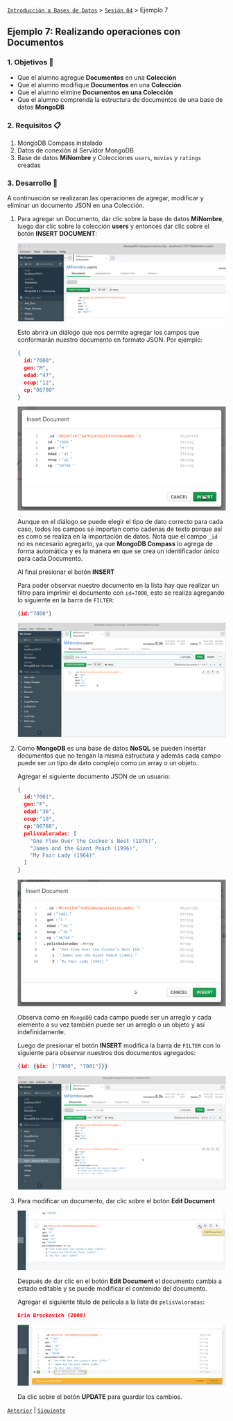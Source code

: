 [`Introducción a Bases de Datos`](../../Readme.md) > [`Sesión 04`](../Readme.md) > Ejemplo 7

## Ejemplo 7: Realizando operaciones con Documentos

### 1. Objetivos :dart:
- Que el alumno agregue __Documentos__ en una __Colección__
- Que el alumno modifique __Documentos__ en una __Colección__
- Que el alumno elimine __Documentos en una Colección__
- Que el alumno comprenda la estructura de documentos de una base de datos __MongoDB__

### 2. Requisitos :clipboard:
1. MongoDB Compass instalado
1. Datos de conexión al Servidor MongoDB
1. Base de datos __MiNombre__ y Colecciones `users`, `movies` y `ratings` creadas

### 3. Desarrollo :rocket:
A continuación se realizaran las operaciones de agregar, modificar y eliminar un documento JSON en una Colección.

1. Para agregar un Documento, dar clic sobre la base de datos __MiNombre__, luego dar clic sobre la colección __users__ y entonces dar clic sobre el botón __INSERT DOCUMENT__:

   ![Insertando un documento](imagenes/insertando-documento.png)

   Esto abrirá un diálogo que nos permite agregar los campos que conformarán nuestro documento en formato JSON. Por ejemplo:

   ```json
   {
     id:"7000",
     gen:"M",
     edad:"47",
     ocup:"12",
     cp:"06780"
   }
   ```

   ![Adicionando campos u objetos](imagenes/adicionando-datos.png)
   
   Aunque en el diálogo se puede elegir el tipo de dato correcto para cada caso, todos los campos se importan como cadenas de texto porque así es como se realiza en la importación de datos. Nota que el campo `_id` no es necesario agregarlo, ya que __MongoDB Compass__ lo agrega de forma automática y es la manera en que se crea un identificador único para cada Documento.

   Al final presionar el botón __INSERT__

   Para poder observar nuestro documento en la lista hay que realizar un filtro para imprimir el documento con `id=7000`, esto se realiza agregando lo siguiente en la barra de `FILTER`:
   ```json
   {id:"7000"}
   ```

   ![Documentos en la colección](imagenes/documentos-en-coleccion.png)

1. Como __MongoDB__ es una base de datos __NoSQL__ se pueden insertar documentos que no tengan la misma estructura y además cada campo puede ser un tipo de dato complejo como un array o un objeto.

   Agregar el siguiente documento JSON de un usuario:
   ```json
   {
     id:"7001",
     gen:"F",
     edad:"36",
     ocup:"10",
     cp:"06780",
     pelisValoradas: [
       "One Flew Over the Cuckoo's Nest (1975)",
       "James and the Giant Peach (1996)",
       "My Fair Lady (1964)"       
     ]
   }
   ```

   ![Agregando otro documento](imagenes/adicionando-datos-2.png)

   Observa como en `MongoDB` cada campo puede ser un arreglo y cada elemento a su vez también puede ser un arreglo o un objeto y así indefinidamente.

   Luego de presionar el botón __INSERT__ modifica la barra de `FILTER` con lo siguiente para observar nuestros dos documentos agregados:

   ```json
   {id: {$in: ["7000", "7001"]}}
   ```

   ![Lista de documentos en la colección](imagenes/documentos-en-coleccion-2.png)

1. Para modificar un documento, dar clic sobre el botón __Edit Document__

   ![Editar un documento](imagenes/editar-documento.png)

   Después de dar clic en el botón __Edit Document__ el documento cambia a estado editable y se puede modificar el contenido del documento.

   Agregar el siguiente título de película a la lista de `pelisValoradas`:
   ```json
   Erin Brockovich (2000)
   ```

   ![Modificando documento](imagenes/modificando-documento.png)
   
   Da clic sobre el botón __UPDATE__ para guardar los cambios.


[`Anterior`](../Reto-03/Readme.md) | [`Siguiente`](../Proyecto/Readme.md)      
